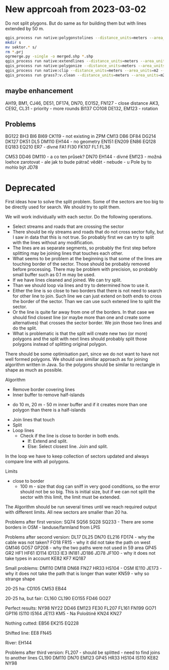 # New apprcoah from 2023-03-02

Do not split plygons. But do same as for building them but with lines extended by 50 m.

```bash
qgis_process run native:polygonstolines --distance_units=meters --area_units=m2 --ellipsoid=EPSG:7030 --INPUT=sektor.shp --OUTPUT=sector_line.shp
mkdir s
mv sektor.* s/
rm *.prj
ogrmerge.py -single -o merged.shp *.shp
qgis_process run native:extendlines --distance_units=meters --area_units=m2 --ellipsoid=EPSG:7030 --INPUT=merged.shp --START_DISTANCE=50 --END_DISTANCE=50 --OUTPUT=extended.shp
qgis_process run native:polygonize --distance_units=meters --area_units=m2 --ellipsoid=EPSG:7030 --INPUT=extended.shp --KEEP_FIELDS=false --OUTPUT=polygons.shp
qgis_process run native:clip --distance_units=meters --area_units=m2 --ellipsoid=EPSG:7030 --INPUT=polygons.shp --OVERLAY=s/sektor.shp --OUTPUT=clipped.shp
qgis_process run grass7:v.clean --distance_units=meters --area_units=m2 --ellipsoid=EPSG:7030 --input=clipped.shp --type=0 --type=1 --type=2 --type=3 --type=4 --type=5 --type=6 --tool=10 --threshold=40000 ---b=false ---c=false --output=clipped_cleaned.shp --error=TEMPORARY_OUTPUT --GRASS_SNAP_TOLERANCE_PARAMETER=-1 --GRASS_MIN_AREA_PARAMETER=0.0001 --GRASS_OUTPUT_TYPE_PARAMETER=0 --GRASS_VECTOR_DSCO= --GRASS_VECTOR_LCO= --GRASS_VECTOR_EXPORT_NOCAT=false
```

## maybe enhancement
AH19, BM1, CJ46, DE51, DF174, DN70, EO152, FN127 - close distance
AK3, CE92, CL31 - priority - more rounds
BI137
CO108
DE132, EM123 - rotation

## Problems
BG122
BH3
BI6
BI69
CK119 - not existing in ZPM
CM13
DB6
DF84
DG214
DK127
DK51
DL5
DM110
EH144 - no geometry
EN151
EN209
EN86
EQ128
EQ183
EQ210
ER7 - divné
FA1
FI30
FK107
FL1
FL36

CM53
DD46
DM110 - a co ten průsek?
DN70
EH144 - divné
EM123 - možná loehce zarotovat - ale jak to bude pátrač vědět - nebude - u Pole by to mohlo být
JD78


# Deprecated
First ideas how to solve the split problem. 
Some of the sectors are too big to be directly used for search.
We should try to split them. 

We will work individually with each sector. Do the following operations.
* Select streams and roads that are crossing the sector
* There should be nly streams and roads that do not cross sector fully, but I saw in 
  data that this is not true. So probably first we can try to split with the lines without 
  any modification.
* The lines are as separate segments, so probably the first step before splitting may be
  joining lines that touches each other.
* What seems to be problem at the beginning is that some of the lines are touching 
  border of the sector. Those should be probably removed before processing. There
  may be problem with precision, so probably small buffer such as 0.1 m may be used.
* If we have lines cleaned and joined. We can try split.
* Than we should loop via lines and try to determined how to use it.
* Either the line is so close to two borders that there is not need to search for
  other line to join. Such line we can just extend on both ends to cross the
  border of the sector. Than we can use such extened line to split the sector.
* Or the line is quite far away from one of the borders. In that case we should find 
  closest line (or maybe more than one and create some alternatives) that crosses
  the sector border. We join those two lines and do the split.
* What is problematic is that the split will create new two (or more) polygons
  and the split with next lines should probably split those polygons instead of
  splitting original polygon. 

There should be some optimisation part, since we do not want to have not well
formed polygons. We should use simillar approach as for joining algorithm written
in Java. So the polygons should be similar to rectangle in shape as much as possible.

Algorithm
* Remove border covering lines
* Inner buffer to remove half-islands
- do 10 m, 20 m - 50 m inner buffer and if it creates more than one polygon than there is a half-islands    
* Join lines that touch
* Split
* Loop lines
  * Check if the line is close to border in both ends. 
    * If: Extend and split.
    * Else: Select closest line. Join and split.  

In the loop we have to keep collection of sectors updated and always compare
line with all polygons.

Limits
* close to border 
  * 100 m - size that dog can sniff in very good conditions, so the error should not be so big. 
    This is initial size, but if we can not split the sector with this limit, the limit
    must be extended.

The Algorithm should be run several times until we reach required output with different limits. 
All new sectors are smaller than 20 ha.

Problems after first version:
SQ74
SQ56
SQ28
SQ233 - There are some borders in OSM - landuse/farmland from LPIS

Problems after second version:
DL17
DL25
DN70
EL216
FD174 - why the cable was not taken?
FO18
FR15 - why it did not take the path on west
GM146
GO57
GP208 - why the two paths were not used in 59 area
GP45
GR2
HF1
HF61
ID114
ID133
IE3
IN181
JD186
JD78
JF100 - why it does not take types in account
KE82
KF7
KQ187

Small problems:
DM110
DM18
DN68
FN27
HR33
HS104 - OSM
IE110
JE173 - why it does not take the path that is longer than water
KN59 - why so strange shape

20-25 ha:
CD105
CM53
EB44

20-25 ha, but fair:
CL160
CL190
EO155
FD46
GO27

Perfect results:
NY98
NY22
DD46
EM123
FE30
FL207
FL161
FN199
GO71
GP116
IS110
IS164
JE113
KM5 - Na Pološtině
KN24
KN27


Nothing cutted:
EB56
EK215
EQ228

Shifted line:
EE8
FN45

River:
EH144

Problems after third version:
FL207 - should be splitted - need to find joins to another lines
CL190
DM110
DN70
EM123
GP45
HR33
HS104
IS110
KE82
NY98
